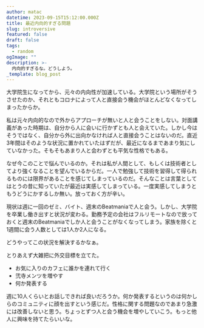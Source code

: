 ```yaml
---
author: matac
datetime: 2023-09-15T15:12:00.000Z
title: 最近内向的すぎる問題
slug: introversive
featured: false
draft: false
tags:
  - random
ogImage: ""
description: >-
  内向的すぎるな。どうしよう。
_template: blog_post
---
```


大学院生になってから、元々の内向性が加速している。大学院という場所がそうさせたのか、それともコロナによって人と直接会う機会がほとんどなくなってしまったからか。

私は元々内向的なので外からアプローチが無いと人と会うことをしない。対面講義があった時期は、自分から人に会いに行かずとも人と会えていた。しかし今はそうではなく、自分から外に出向かなければ人と直接会うことはないのだ。直近3年間はそのような状況に置かれていたはずだが、最近になるまであまり気にしていなかった。そもそもあまり人と会わずとも平気な性格でもある。

なぜ今このことで悩んでいるのか。それは私が人間として、もしくは技術者としてより強くなることを望んでいるからだ。一人で勉強して技術を習得して得られるものには限界があることを感じてしまっているのだ。そんなことは言葉としてはとうの昔に知っていたが最近は実感してしまっている。一度実感してしまうともうどうにかするしか無い。放っておく方が辛い。

現状は週に一回のゼミ、バイト、週末のBeatmaniaで人と会う。しかし、大学院を卒業し働き出すと状況が変わる。勤務予定の会社はフルリモートなので放っておくと週末のBeatmaniaでしか人と会うことがなくなってしまう。家族を除くと1週間に会う人数としては1人か2人になる。

どうやってこの状況を解決するかなぁ。

とりあえず大雑把に外交目標を立てた。

- お気に入りのカフェに誰かを連れて行く
- 弐寺メンツを増やす
- 何か発表する

週に10人くらいとお話しできれば良いだろうか。何か発表するというのは何かしらのコミュニティに顔を出すという感じだ。性格に関する問題なのであまり急激には改善しないと思う。ちょっとずつ人と会う機会を増やしていこう。もっと他人に興味を持てたらいいな。